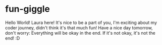 # fun-giggle
Hello World!
Laura here! It's nice to be a part of you, I'm exciting about my coder journey, didn't think it's that much fun!
Have a nice day tomorrow, don't worry:
Everything will be okay in the end.
If it's not okay,
it's not the end! 
:D
